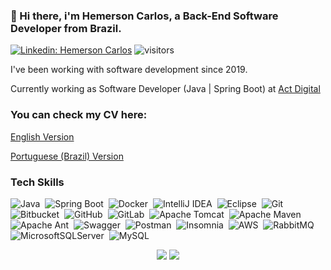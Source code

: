 ### 👋 Hi there, i'm Hemerson Carlos, a Back-End Software Developer from Brazil.

[![Linkedin: Hemerson Carlos](https://img.shields.io/badge/-HemersonCarlos-0e76a8?style=flat-square&logo=Linkedin&logoColor=white&link=https://www.linkedin.com/in/hemerson-carlos/)](https://www.linkedin.com/in/hemerson-carlos/)
![visitors](https://visitor-badge.laobi.icu/badge?page_id=HemersonCarlos.HemersonCarlos)

<p>I've been working with software development since 2019.
<p>Currently working as Software Developer (Java | Spring Boot)  at <a href="https://actdigital.com/pt">Act Digital</a></p>

### You can check my CV here:
<p><a href="https://hemerson-carlos.github.io/resume/">English Version</a></p>
<p><a href="https://hemerson-carlos.github.io/">Portuguese (Brazil) Version</a></p>

### Tech Skills

![Java](https://img.shields.io/badge/Java-ED8B00?style=for-the-badge&logo=openjdk&logoColor=white)&nbsp;
![Spring Boot](https://img.shields.io/badge/Spring-6DB33F?style=for-the-badge&logo=spring&logoColor=white)&nbsp;
![Docker](https://img.shields.io/badge/docker-%230db7ed.svg?style=for-the-badge&logo=docker&logoColor=white)&nbsp;
![IntelliJ IDEA](https://img.shields.io/badge/IntelliJIDEA-000000.svg?style=for-the-badge&logo=intellij-idea&logoColor=white)&nbsp;
![Eclipse](https://img.shields.io/badge/Eclipse-2C2255?style=for-the-badge&logo=eclipse&logoColor=white)&nbsp;
![Git](https://img.shields.io/badge/git-%23F05033.svg?style=for-the-badge&logo=git&logoColor=white)&nbsp;
![Bitbucket](https://img.shields.io/badge/bitbucket-%230047B3.svg?style=for-the-badge&logo=bitbucket&logoColor=white)&nbsp;
![GitHub](https://img.shields.io/badge/github-%23121011.svg?style=for-the-badge&logo=github&logoColor=white)&nbsp;
![GitLab](https://img.shields.io/badge/gitlab-%23181717.svg?style=for-the-badge&logo=gitlab&logoColor=white)&nbsp;
![Apache Tomcat](https://img.shields.io/badge/apache%20tomcat-%23F8DC75.svg?style=for-the-badge&logo=apache-tomcat&logoColor=black)&nbsp;
![Apache Maven](https://img.shields.io/badge/Apache%20Maven-C71A36?style=for-the-badge&logo=Apache%20Maven&logoColor=white)&nbsp;
![Apache Ant](https://img.shields.io/badge/Apache%20Ant-A81C7D?style=for-the-badge&logo=Apache%20Ant&logoColor=white)&nbsp;
![Swagger](https://img.shields.io/badge/-Swagger-%23Clojure?style=for-the-badge&logo=swagger&logoColor=white)&nbsp;
![Postman](https://img.shields.io/badge/Postman-FF6C37?style=for-the-badge&logo=postman&logoColor=white)&nbsp;
![Insomnia](https://img.shields.io/badge/Insomnia-black?style=for-the-badge&logo=insomnia&logoColor=5849BE)&nbsp;
![AWS](https://img.shields.io/badge/AWS-%23FF9900.svg?style=for-the-badge&logo=amazon-aws&logoColor=white)&nbsp;
![RabbitMQ](https://img.shields.io/badge/Rabbitmq-FF6600?style=for-the-badge&logo=rabbitmq&logoColor=white)&nbsp;
![MicrosoftSQLServer](https://img.shields.io/badge/Microsoft%20SQL%20Server-CC2927?style=for-the-badge&logo=microsoft%20sql%20server&logoColor=white)&nbsp;
![MySQL](https://img.shields.io/badge/mysql-4479A1.svg?style=for-the-badge&logo=mysql&logoColor=white)&nbsp;

<div align="center" vertical-align="center">
  <img src="https://github-readme-stats.jinliming2.vercel.app/api/top-langs/?username=HemersonCarlos&layout=compact&bg_color=transparent&title_color=abd200&text_color=3fb950&hide_border=1&langs_count=10&exclude_repo=RTL8822CE-driver,BiliBili-UWP" />
  <img src="https://github-readme-stats.jinliming2.vercel.app/api?username=HemersonCarlos&show_icons=true&count_private=true&hide_title=true&bg_color=transparent&title_color=abd200&text_color=3fb950&icon_color=abd200&hide_border=1&line_height=32" />
</div>

